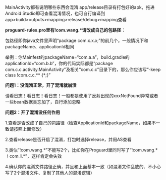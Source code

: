 MainActivity都有说明哪些东西会混淆
app/release目录有打包好的apk，拖进Android Studio即可查看混淆情况，也可自行编译到app>build>outputs>mapping>release/debug>mapping查看


**proguard-rules.pro里有!com.wang.\*请改成自己的包路径：**

包路径即你java文件里声明“package com.x.x.x;”的前几个，一般情况下和packageName、applicationId相同

举例：你Mainfest的packageName=“com.a.a”，build.gradle的applicationId=“com.b.b”，你的代码实际都是“package com.c.c.activity.MainActivity”及相关“com.c.c”目录下的，那么你应该写“-keep class !com.c.c.** {*;}”


**问题1：没混淆正常，开了混淆就崩溃**

请看日志！看日志！看日志！一般都是使用了反射出现的xxxNotFound异常或者一些bean数据类忘加了，自行添加忽略

**问题2：开了混淆没任何作用**

1.查看是否改成了自己的包路径（检查ApplicationId和packageName，如果不一致请按照上面修改）

2.查看release是否开启了混淆，打包时选择release，并用AS查看

3.类似“!com.wang.\*”不能写2个，比如你在Proguard里同时写了“!com.wang.\*    ！com.li.\*”，这样肯定会失效

4.确认你的混淆文件路径正确，并且和上面基本一致（如混淆文件乱放的、不小心写了2个混淆文件、复制了其他人的混淆逻辑）